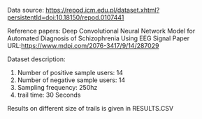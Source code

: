 



Data source: https://repod.icm.edu.pl/dataset.xhtml?persistentId=doi:10.18150/repod.0107441

Reference papers: Deep Convolutional Neural Network Model for Automated Diagnosis of Schizophrenia Using EEG Signal
Paper URL:https://www.mdpi.com/2076-3417/9/14/287029

Dataset description:
1) Number of positive sample users: 14
2) Number of negative sample users: 14
3) Sampling frequency: 250hz
4) trail time: 30 Seconds

Results on different size of trails is given in RESULTS.CSV
